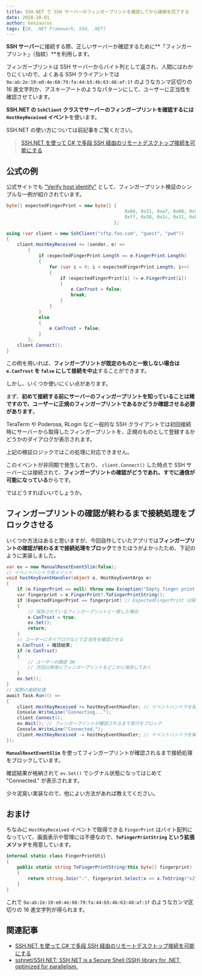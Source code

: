 ```yaml
---
title: SSH.NET で SSH サーバーのフィンガープリントを確認してから接続を完了する
date: 2018-10-01
author: kenzauros
tags: [C#, .NET Framework, SSH, .NET]
---
```


**SSH サーバー**に接続する際、正しいサーバーか確認するために**「フィンガープリント」（指紋）**を利用します。

フィンガープリントは SSH サーバーからバイト列として返され、人間にはわかりにくいので、よくある SSH クライアントでは `9a:ab:2e:19:e0:4e:68:79:fa:44:b5:4b:63:48:af:1f` のようなカンマ区切りの 16 進文字列か、アスキーアートのようなパターンにして、ユーザーに正当性を確認させています。

**SSH.NET の `SshClient` クラスでサーバーのフィンガープリントを確認するには `HostKeyReceived` イベント**を使います。

SSH.NET の使い方については前記事をご覧ください。

> [SSH.NET を使って C# で多段 SSH 経由のリモートデスクトップ接続を可能にする](https://mseeeen.msen.jp/connect-remote-desktop-via-multihop-ssh-with-csharp-sshnet)

## 公式の例

公式サイトでも ["Verify host identify"](https://github.com/sshnet/SSH.NET#verify-host-identify) として、フィンガープリント検証のシンプルな一例が紹介されています。

```cs
byte[] expectedFingerPrint = new byte[] {
                                            0x66, 0x31, 0xaf, 0x00, 0x54, 0xb9, 0x87, 0x31,
                                            0xff, 0x58, 0x1c, 0x31, 0xb1, 0xa2, 0x4c, 0x6b
                                        };

using (var client = new SshClient("sftp.foo.com", "guest", "pwd"))
{
    client.HostKeyReceived += (sender, e) =>
        {
            if (expectedFingerPrint.Length == e.FingerPrint.Length)
            {
                for (var i = 0; i < expectedFingerPrint.Length; i++)
                {
                    if (expectedFingerPrint[i] != e.FingerPrint[i])
                    {
                        e.CanTrust = false;
                        break;
                    }
                }
            }
            else
            {
                e.CanTrust = false;
            }
        };
    client.Connect();
}
```

この例を用いれば、**フィンガープリントが既定のものと一致しない場合は `e.CanTrust` を `false` にして接続を中止**することができます。

しかし、いくつか使いにくい点があります。

まず、**初めて接続する前にサーバーのフィンガープリントを知っていることは稀ですので、ユーザーに正規のフィンガープリントであるかどうか確認させる必要があります**。

TeraTerm や Poderosa, RLogin など一般的な SSH クライアントでは初回接続時にサーバーから取得したフィンガープリントを、正規のものとして登録するかどうかのダイアログが表示されます。

上記の検証ロジックではこの処理に対応できません。

このイベントが非同期で発生しており、 `client.Connect()` した時点で SSH サーバーには接続されて、**フィンガープリントの確認がどうであれ、すでに通信が可能になっている**からです。

ではどうすればいいでしょうか。

## フィンガープリントの確認が終わるまで接続処理をブロックさせる

いくつか方法はあると思いますが、今回自作していたアプリでは**フィンガープリントの確認が終わるまで接続処理をブロック**できたほうがよかったため、下記のように実装しました。

```cs
var ev = new ManualResetEventSlim(false);
// イベントハンドラ用メソッド
void hostKeyEventHandler(object o, HostKeyEventArgs e)
{
    if (e.FingerPrint == null) throw new Exception("Empty finger print received.");
    var fingerprint = e.FingerPrint?.ToFingerPrintString();
    if (ExpectedFingerPrint == fingerprint) // ExpectedFingerPrint は保存してあったフィンガープリントの想定
    {
        // 保存されているフィンガープリントと一致した場合
        e.CanTrust = true;
        ev.Set();
        return;
    }
    // ユーザーにダイアログなどで正当性を確認させる
    e.CanTrust = 確認結果;
    if (e.CanTrust)
    {
        // ユーザーの確認 OK
        // 次回以降用にフィンガープリントをどこかに保存しておく
    }
    ev.Set();
}
// 実際の接続処理
await Task.Run(() =>
{
    client.HostKeyReceived += hostKeyEventHandler; // イベントハンドラを設定
    Console.WriteLine("Connecting...");
    client.Connect();
    ev.Wait(); // フィンガープリントが確認されるまで実行をブロック
    Console.WriteLine("Connected.");
    client.HostKeyReceived -= hostKeyEventHandler; // イベントハンドラを解除
});
```

**`ManualResetEventSlim`** を使ってフィンガープリントが確認されるまで接続処理をブロックしています。

確認結果が格納されて `ev.Set()` でシグナル状態になってはじめて "Connected." が表示されます。

少々泥臭い実装なので、他によい方法があれば教えてください。

## おまけ

ちなみに `HostKeyReceived` イベントで取得できる `FingerPrint` はバイト配列になっていて、画面表示や管理には不便なので、**`ToFingerPrintString` という拡張メソッド**を用意しています。

```cs
internal static class FingerPrintUtil
{
    public static string ToFingerPrintString(this byte[] fingerprint)
    {
        return string.Join(":", fingerprint.Select(x => x.ToString("x2")));
    }
}
```

これで `9a:ab:2e:19:e0:4e:68:79:fa:44:b5:4b:63:48:af:1f` のようなカンマ区切りの 16 進文字列が得られます。

## 関連記事

- [SSH.NET を使って C# で多段 SSH 経由のリモートデスクトップ接続を可能にする](https://mseeeen.msen.jp/connect-remote-desktop-via-multihop-ssh-with-csharp-sshnet)
- [sshnet/SSH.NET: SSH.NET is a Secure Shell (SSH) library for .NET, optimized for parallelism.](https://github.com/sshnet/SSH.NET)